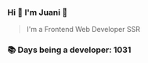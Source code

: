 ### Hi 👋 I&#39;m Juani 🦁

> I&#39;m a Frontend Web Developer SSR

### 📚 Days being a developer: 1031
